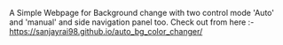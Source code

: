 A Simple Webpage for Background change with two control mode 'Auto' and 'manual' and side navigation panel too.
Check out from here :- https://sanjayrai98.github.io/auto_bg_color_changer/
